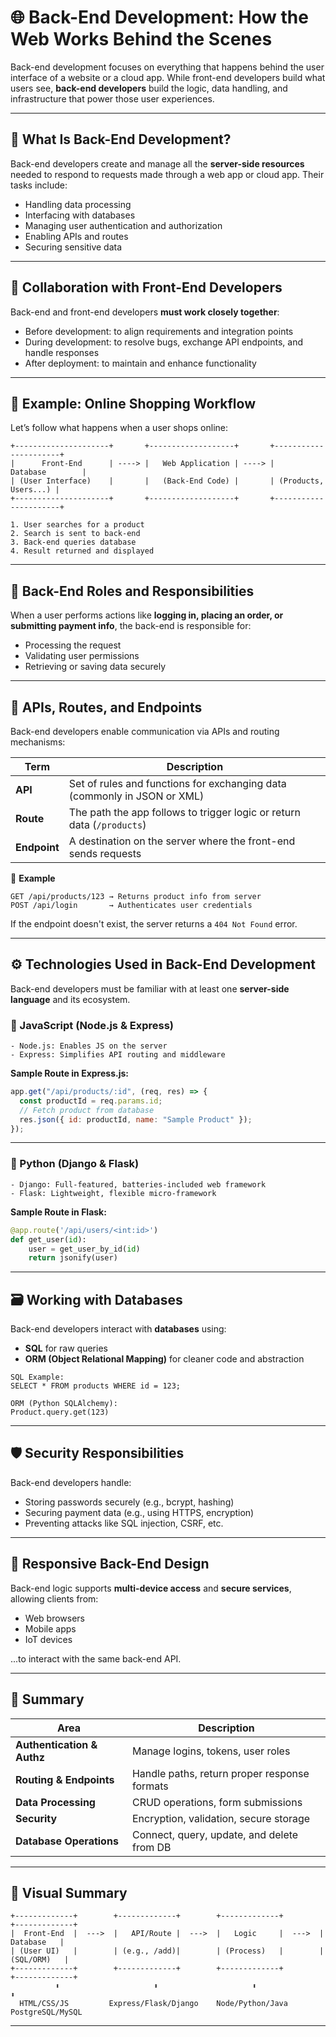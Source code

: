 # 🌐 Back-End Development: How the Web Works Behind the Scenes

Back-end development focuses on everything that happens behind the user interface of a website or a cloud app. While front-end developers build what users see, **back-end developers** build the logic, data handling, and infrastructure that power those user experiences.

---

## 🎯 What Is Back-End Development?

Back-end developers create and manage all the **server-side resources** needed to respond to requests made through a web app or cloud app. Their tasks include:

- Handling data processing
- Interfacing with databases
- Managing user authentication and authorization
- Enabling APIs and routes
- Securing sensitive data

---

## 🔁 Collaboration with Front-End Developers

Back-end and front-end developers **must work closely together**:

- Before development: to align requirements and integration points
- During development: to resolve bugs, exchange API endpoints, and handle responses
- After deployment: to maintain and enhance functionality

---

## 🛒 Example: Online Shopping Workflow

Let’s follow what happens when a user shops online:

```plaintext
+---------------------+       +-------------------+       +----------------------+
|      Front-End      | ----> |   Web Application | ----> |      Database        |
| (User Interface)    |       |   (Back-End Code) |       | (Products, Users...) |
+---------------------+       +-------------------+       +----------------------+

1. User searches for a product
2. Search is sent to back-end
3. Back-end queries database
4. Result returned and displayed
```

---

## 🔐 Back-End Roles and Responsibilities

When a user performs actions like **logging in, placing an order, or submitting payment info**, the back-end is responsible for:

- Processing the request
- Validating user permissions
- Retrieving or saving data securely

---

## 🔌 APIs, Routes, and Endpoints

Back-end developers enable communication via APIs and routing mechanisms:

| Term         | Description                                                              |
| ------------ | ------------------------------------------------------------------------ |
| **API**      | Set of rules and functions for exchanging data (commonly in JSON or XML) |
| **Route**    | The path the app follows to trigger logic or return data (`/products`)   |
| **Endpoint** | A destination on the server where the front-end sends requests           |

🔎 **Example**

```http
GET /api/products/123 → Returns product info from server
POST /api/login       → Authenticates user credentials
```

If the endpoint doesn't exist, the server returns a `404 Not Found` error.

---

## ⚙️ Technologies Used in Back-End Development

Back-end developers must be familiar with at least one **server-side language** and its ecosystem.

### 📌 JavaScript (Node.js & Express)

```plaintext
- Node.js: Enables JS on the server
- Express: Simplifies API routing and middleware
```

**Sample Route in Express.js:**

```javascript
app.get("/api/products/:id", (req, res) => {
  const productId = req.params.id;
  // Fetch product from database
  res.json({ id: productId, name: "Sample Product" });
});
```

---

### 🐍 Python (Django & Flask)

```plaintext
- Django: Full-featured, batteries-included web framework
- Flask: Lightweight, flexible micro-framework
```

**Sample Route in Flask:**

```python
@app.route('/api/users/<int:id>')
def get_user(id):
    user = get_user_by_id(id)
    return jsonify(user)
```

---

## 🗃️ Working with Databases

Back-end developers interact with **databases** using:

- **SQL** for raw queries
- **ORM (Object Relational Mapping)** for cleaner code and abstraction

```plaintext
SQL Example:
SELECT * FROM products WHERE id = 123;

ORM (Python SQLAlchemy):
Product.query.get(123)
```

---

## 🛡️ Security Responsibilities

Back-end developers handle:

- Storing passwords securely (e.g., bcrypt, hashing)
- Securing payment data (e.g., using HTTPS, encryption)
- Preventing attacks like SQL injection, CSRF, etc.

---

## 📱 Responsive Back-End Design

Back-end logic supports **multi-device access** and **secure services**, allowing clients from:

- Web browsers
- Mobile apps
- IoT devices

...to interact with the same back-end API.

---

## 🧠 Summary

| Area                       | Description                                  |
| -------------------------- | -------------------------------------------- |
| **Authentication & Authz** | Manage logins, tokens, user roles            |
| **Routing & Endpoints**    | Handle paths, return proper response formats |
| **Data Processing**        | CRUD operations, form submissions            |
| **Security**               | Encryption, validation, secure storage       |
| **Database Operations**    | Connect, query, update, and delete from DB   |

---

## 📌 Visual Summary

```plaintext
+-------------+        +-------------+        +-------------+        +-------------+
|  Front-End  |  --->  |   API/Route |  --->  |   Logic     |  --->  |  Database   |
| (User UI)   |        | (e.g., /add)|        | (Process)   |        | (SQL/ORM)   |
+-------------+        +-------------+        +-------------+        +-------------+
          ⬍                     ⬍                     ⬍                      ⬍
  HTML/CSS/JS         Express/Flask/Django    Node/Python/Java       PostgreSQL/MySQL
```

---
